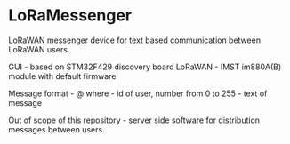 # LoRaMessenger
LoRaWAN messenger device for text based communication between LoRaWAN users.

GUI - based on STM32F429 discovery board
LoRaWAN - IMST im880A(B) module with default firmware

Message format - <id>@<message>
  where <id> - id of user, number from 0 to 255
  <message> - text of message

Out of scope of this repository - server side software for distribution messages between users. 
